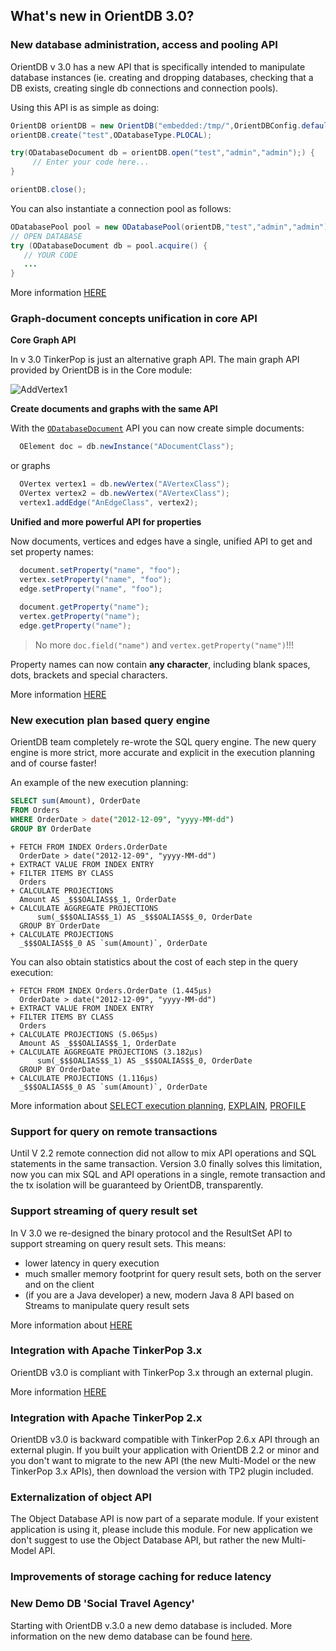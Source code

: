 
## What's new in OrientDB 3.0?

### New database administration, access and pooling API

OrientDB v 3.0 has a new API that is specifically intended to manipulate database instances (ie. creating and dropping databases, checking that a DB exists, creating single db connections and connection pools).

Using this API is as simple as doing:

```java
OrientDB orientDB = new OrientDB("embedded:/tmp/",OrientDBConfig.defaultConfig());
orientDB.create("test",ODatabaseType.PLOCAL);

try(ODatabaseDocument db = orientDB.open("test","admin","admin");) {
     // Enter your code here...
}

orientDB.close();
```

You can also instantiate a connection pool as follows:

```java
ODatabasePool pool = new ODatabasePool(orientDB,"test","admin","admin");
// OPEN DATABASE
try (ODatabaseDocument db = pool.acquire() {
   // YOUR CODE
   ...
}
```

More information [HERE](../../java/Document-API-Database.md)

### Graph-document concepts unification in core API

**Core Graph API**

In v 3.0 TinkerPop is just an alternative graph API. The main graph API provided by OrientDB is in the Core module:

![AddVertex1](../../images/ORecordHierarchy.png)

**Create documents and graphs with the same API**

With the [`ODatabaseDocument`](../../java/ref/ODatabaseDocument.md) API you can now create simple documents:

```java
  OElement doc = db.newInstance("ADocumentClass");
```

or graphs

```java
  OVertex vertex1 = db.newVertex("AVertexClass");
  OVertex vertex2 = db.newVertex("AVertexClass");  
  vertex1.addEdge("AnEdgeClass", vertex2);
```

**Unified and more powerful API for properties**

Now documents, vertices and edges have a single, unified API to get and set property names:

```java
  document.setProperty("name", "foo");
  vertex.setProperty("name", "foo");
  edge.setProperty("name", "foo");
  
  document.getProperty("name");
  vertex.getProperty("name");
  edge.getProperty("name");
```
  
> No more `doc.field("name")`  and `vertex.getProperty("name")`!!! 

Property names can now contain **any character**, including blank spaces, dots, brackets and special characters.

More information [HERE](../../java/Java-MultiModel-API.md)

### New execution plan based query engine

OrientDB team completely re-wrote the SQL query engine. The new query engine is more strict, more accurate and explicit in the execution planning and of course faster!

An example of the new execution planning:

```sql
SELECT sum(Amount), OrderDate 
FROM Orders 
WHERE OrderDate > date("2012-12-09", "yyyy-MM-dd")
GROUP BY OrderDate
```

```
+ FETCH FROM INDEX Orders.OrderDate
  OrderDate > date("2012-12-09", "yyyy-MM-dd")
+ EXTRACT VALUE FROM INDEX ENTRY
+ FILTER ITEMS BY CLASS 
  Orders
+ CALCULATE PROJECTIONS
  Amount AS _$$$OALIAS$$_1, OrderDate
+ CALCULATE AGGREGATE PROJECTIONS
      sum(_$$$OALIAS$$_1) AS _$$$OALIAS$$_0, OrderDate
  GROUP BY OrderDate
+ CALCULATE PROJECTIONS
  _$$$OALIAS$$_0 AS `sum(Amount)`, OrderDate
```

You can also obtain statistics about the cost of each step in the query execution:

```
+ FETCH FROM INDEX Orders.OrderDate (1.445μs)
  OrderDate > date("2012-12-09", "yyyy-MM-dd")
+ EXTRACT VALUE FROM INDEX ENTRY
+ FILTER ITEMS BY CLASS 
  Orders
+ CALCULATE PROJECTIONS (5.065μs)
  Amount AS _$$$OALIAS$$_1, OrderDate
+ CALCULATE AGGREGATE PROJECTIONS (3.182μs)
      sum(_$$$OALIAS$$_1) AS _$$$OALIAS$$_0, OrderDate
  GROUP BY OrderDate
+ CALCULATE PROJECTIONS (1.116μs)
  _$$$OALIAS$$_0 AS `sum(Amount)`, OrderDate
```

More information about [SELECT execution planning](../../sql/SQL-Select-Execution.md), [EXPLAIN](../../sql/SQL-Explain.md), [PROFILE](../../sql/SQL-Profile.md)




### Support for query on remote transactions

Until V 2.2 remote connection did not allow to mix API operations and SQL statements in the same transaction.
Version 3.0 finally solves this limitation, now you can mix SQL and API operations in a single, remote transaction and the tx isolation will be guaranteed by OrientDB, transparently.

### Support streaming of query result set

In V 3.0 we re-designed the binary protocol and the ResultSet API to support streaming on query result sets. This means:

- lower latency in query execution
- much smaller memory footprint for query result sets, both on the server and on the client
- (if you are a Java developer) a new, modern Java 8 API based on Streams to manipulate query result sets

More information about [HERE](../../java/Java-Query-API.md)

### Integration with Apache TinkerPop 3.x

OrientDB v3.0 is compliant with TinkerPop 3.x through an external plugin.

More information [HERE](../../tinkerpop3/OrientDB-TinkerPop3.md)

### Integration with Apache TinkerPop 2.x

OrientDB v3.0 is backward compatible with TinkerPop 2.6.x API through an external plugin. If you built your application with OrientDB 2.2 or minor and you don't want to migrate to the new API (the new Multi-Model or the new TinkerPop 3.x APIs), then download the version with TP2 plugin included.

### Externalization of object API

The Object Database API is now part of a separate module. If your existent application is using it, please include this module. For new application we don't suggest to use the Object Database API, but rather the new Multi-Model API.

### Improvements of storage caching for reduce latency


### New Demo DB 'Social Travel Agency'

Starting with OrientDB v.3.0 a new demo database is included. More information on the new demo database can be found [here](../../gettingstarted/demodb/README.md).
